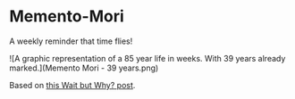 # Memento-Mori
A weekly reminder that time flies!

![A graphic representation of a 85 year life in weeks. With 39 years already marked.](Memento Mori - 39 years.png)

Based on [this Wait but Why? post](https://waitbutwhy.com/2014/05/life-weeks.html).

